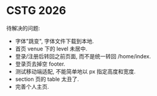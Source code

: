 # CSTG 2026

待解决的问题:

- 字体"跳变", 字体文件下载到本地.
- 首页 venue 下的 level 未居中.
- 登录/注册后转回之前页面, 而不是统一转回 /home/index.
- 登录页去掉空 footer.
- 测试移动端适配, 不能简单地以 px 指定高度和宽度.
- section 页的 table 太丑了.
- 完善个人主页.
